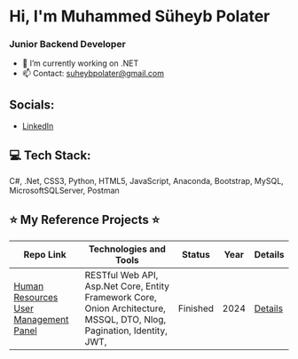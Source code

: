 # Hi, I'm Muhammed Süheyb Polater
### Junior Backend Developer

- 🔭 I’m currently working on .NET
- 📫 Contact: suheybpolater@gmail.com

## Socials:
- [LinkedIn](https://www.linkedin.com/in/polaters/)

## 💻 Tech Stack:
C#, .Net, CSS3, Python, HTML5, JavaScript, Anaconda, Bootstrap, MySQL, MicrosoftSQLServer, Postman

## ⭐ My Reference Projects ⭐

| Repo Link | Technologies and Tools | Status | Year | Details |
|-----------|------------------------|--------|------|---------|
| [Human Resources User Management Panel](https://github.com/polaterS/hire-wise) | RESTful Web API, Asp.Net Core, Entity Framework Core, Onion Architecture, MSSQL, DTO, Nlog, Pagination, Identity, JWT, | Finished | 2024 | [Details]([#](https://github.com/polaterS/hire-wise)) |



<!-- Bu kısım GitHub istatistiklerinizi göstermek için kullanılır, eğer isterseniz. -->
<!-- ## 📊 GitHub Stats: -->

<!-- ![Your GitHub stats](https://github-readme-stats.vercel.app/api?username=EnesFevzi&show_icons=true) -->
